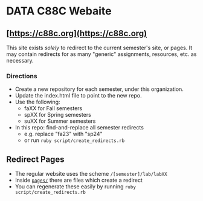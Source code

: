 # DATA C88C Webaite

## [https://c88c.org](https://c88c.org)

This site exists _solely_ to redirect to the current semester's site, or pages.
It may contain redirects for as many "generic" assignments, resources, etc. as necessary.

### Directions

* Create a new repository for each semester, under this organization.
* Update the index.html file to point to the new repo.
* Use the following:
    * faXX for Fall semesters
    * spXX for Spring semesters
    * suXX for Summer semesters
* In this repo: find-and-replace all semester redirects
    * e.g. replace "fa23" with "sp24"
    * or run `ruby script/create_redirects.rb`

## Redirect Pages

* The regular website uses the scheme `/[semester]/lab/labXX`
* Inside [`pages/`](pages/) there are files which create a redirect
* You can regenerate these easily by running `ruby script/create_redirects.rb`
